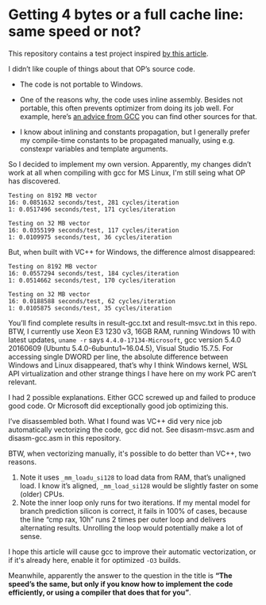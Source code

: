# Getting 4 bytes or a full cache line: same speed or not?This repository contains a test project inspired [by this article](http://archive.is/U80sA).I didn’t like couple of things about that OP’s source code.* The code is not portable to Windows.* One of the reasons why, the code uses inline assembly. Besides not portable, this often prevents optimizer from doing its job well. For example, here’s [an advice from GCC](https://gcc.gnu.org/wiki/DontUseInlineAsm) you can find other sources for that.* I know about inlining and constants propagation, but I generally prefer my compile-time constants to be propagated manually, using e.g. constexpr variables and template arguments.So I decided to implement my own version. Apparently, my changes didn’t work at all when compiling with gcc for MS Linux, I'm still seing what OP has discovered.	Testing on 8192 MB vector	16: 0.0851632 seconds/test, 281 cycles/iteration	1: 0.0517496 seconds/test, 171 cycles/iteration	Testing on 32 MB vector	16: 0.0355199 seconds/test, 117 cycles/iteration	1: 0.0109975 seconds/test, 36 cycles/iterationBut, when built with VC++ for Windows, the difference almost disappeared:	Testing on 8192 MB vector	16: 0.0557294 seconds/test, 184 cycles/iteration	1: 0.0514662 seconds/test, 170 cycles/iteration	Testing on 32 MB vector	16: 0.0188588 seconds/test, 62 cycles/iteration	1: 0.0105875 seconds/test, 35 cycles/iterationYou’ll find complete results in result-gcc.txt and result-msvc.txt in this repo.BTW, I currently use Xeon E3 1230 v3, 16GB RAM, running Windows 10 with latest updates, `uname -r` says `4.4.0-17134-Microsoft`, gcc version 5.4.0 20160609 (Ubuntu 5.4.0-6ubuntu1~16.04.5), Visual Studio 15.7.5.For accessing single DWORD per line, the absolute difference between Windows and Linux disappeared, that’s why I think Windows kernel, WSL API virtualization and other strange things I have here on my work PC aren’t relevant.I had 2 possible explanations. Either GCC screwed up and failed to produce good code. Or Microsoft did exceptionally good job optimizing this.I’ve disassembled both. What I found was VC++ did very nice job automatically vectorizing the code, gcc did not. See disasm-msvc.asm and disasm-gcc.asm in this repository.BTW, when vectorizing manually, it's possible to do better than VC++, two reasons.1. Note it uses `_mm_loadu_si128` to load data from RAM, that’s unaligned load. I know it’s aligned, `_mm_load_si128` would be slightly faster on some (older) CPUs.2. Note the inner loop only runs for two iterations. If my mental model for branch prediction silicon is correct, it fails in 100% of cases, because the line “cmp     rax, 10h” runs 2 times per outer loop and delivers alternating results.  Unrolling the loop would potentially make a lot of sense.I hope this article will cause gcc to improve their automatic vectorization, or if it's already here, enable it for optimized `-O3` builds.Meanwhile, apparently the answer to the question in the title is **“The speed’s the same, but only if you know how to implement the code efficiently, or using a compiler that does that for you”**.
